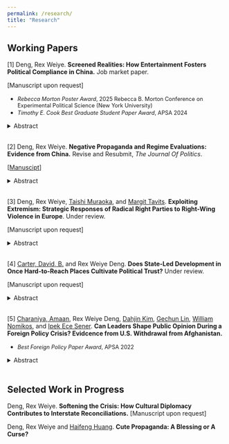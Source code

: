 ```yaml
---
permalink: /research/
title: "Research"
---
```


  
## Working Papers

\[1\] Deng, Rex Weiye. **Screened Realities: How Entertainment Fosters Political Compliance in China.** Job market paper.

\[Manuscript upon request\]

  *    <span style="font-size: 90%">*Rebecca Morton Poster Award*, 2025 Rebecca B. Morton Conference on Experimental Political Science (New York University)</span>
  *    <span style="font-size: 90%">*Timothy E. Cook Best Graduate Student Paper Award*, APSA 2024</span>

<details><summary>Abstract</summary>

Existing research suggests that autocrats face a dilemma: manipulating negative information about regime performance can cause public backlash, but revealing such information can make the regime look incompetent and unaccountable. I argue that, to solve this dilemma, autocrats have relied on entertainment, where problems get revealed not in isolation but as part of a dramatized narrative that highlights the regime’s efforts to address them. Since such “problem-revealing entertainment” likely makes audiences immersed in its narratives, it has the potential to positively affect public perceptions of the regime. With a wide array of observational and experimental evidence, I demonstrate that China has systematically generated entertainment that disclose details of corruption while stressing its efforts to tackle it, and that these products improve citizens’ perceptions of the regime’s competence and accountability because of their immersive content. These findings illustrate how information manipulation through entertainment media strengthens authoritarian resilience.
</details>

<br>


\[2\] Deng, Rex Weiye. **Negative Propaganda and Regime Evaluations: Evidence from China.** Revise and Resubmit, _The Journal Of Politics_. 

\[[Manuscipt](https://www.dropbox.com/scl/fi/sqvrdyzuavzod47wqw4s9/NegProp_Full.pdf?rlkey=nu7crtsjdrn6rvdf5co76tgll&st=s0pch4cx&dl=0)\]

<details><summary>Abstract</summary>

Historically, good governance in liberal democracies has been a critical driver for democratization. Yet, the growing visibility of social and political problems in liberal democracies, especially the U.S., offer autocrats an opportunity to undermine the liberal model and bolster their own legitimacy. I argue that by strategically amplifying these problems —— a tactic I term negative propaganda —— autocrats can erode support for liberal democracies by selectively presenting ostensibly credible and fear-inducing information, although not necessarily increase support for the domestic regime. By analyzing over 900,000 Weibo posts from Chinese state media, I show that negative propaganda is widespread, garners substantial public attention, and frequently features seemingly credible and fear-inducing content. A survey experiment in China further demonstrates that exposure to such propaganda lowers evaluations of liberal democracies, but does not improve support for the domestic regime. These findings underscore the inherent tension between liberal democratic governance and authoritarian resilience.
  
</details>

<br>

\[3\] Deng, Rex Weiye, [Taishi Muraoka](https://www.taishimuraoka.com/), and [Margit Tavits](https://sites.wustl.edu/mtavits/). **Exploiting Extremism: Strategic Responses of Radical Right Parties to Right-Wing Violence in Europe**. Under review. 

\[Manuscript upon request\]
  
<details><summary>Abstract</summary>

How do radical right (RR) parties in Europe respond to rising levels of right-wing violence targeting immigrants and ethnic minorities, given such violence may threaten their legitimacy due to their ideological proximity to the perpetrators? We theorize that RR parties likely respond to this challenge by adopting a scapegoating strategy: rather than withdrawing or diverting attention, they amplify anti-immigrant/minority rhetoric to shift blame onto minority groups/policies. Drawing on a large-scale dataset of Facebook posts by political parties across 18 European countries (2014—2022) and comprehensive data on right-wing violence, we find that RR parties post more frequently, and negatively, about immigrants and minorities following attacks. Moreover, we find that user engagement with RR parties' social media content related to minorities increases after right-wing attacks, suggesting that this strategy likely pays off. These findings deepen our understanding of how RR parties navigate hostile environments to maintain voter support through strategic rhetoric.
</details>

<br>

\[4\] [Carter, David, B.](https://sites.wustl.edu/davidcarter/) and Rex Weiye Deng. **Does State-Led Development in Once Hard-to-Reach Places Cultivate Political Trust?** Under review. 

\[Manuscript upon request\]

<details><summary>Abstract</summary>

Conventional wisdom suggests that increased state presence in historically remote regions provokes local resistance. In contrast, we argue that residents in these areas respond positively to a critical yet under-explored form of state presence -- infrastructural development -- and exhibit higher levels of trust in national institutions than those in core regions. Two mechanisms explain this relationship: (1) limited prior interaction with the state makes political attitudes in remote areas more malleable, and (2) infrastructural development is both more novel and beneficial in peripheral regions. We also identify resource extraction and conflict history as scope conditions that moderate this relationship. Using large-scale geospatial data from 46 developing countries and a Difference-in-Differences design leveraging Tanzania’s rural electrification program, we find consistent support for our hypotheses. These results underscore both the promise and the constraints of infrastructural development as a tool for state building, particularly in historically underdeveloped areas.
</details>

<br>


\[5\] [Charaniya, Amaan](https://sites.wustl.edu/amaancharaniya/), Rex Weiye Deng, [Dahjin Kim](https://dahjinkim.github.io/), [Gechun Lin](https://lingechun.github.io/research/), [William Nomikos](https://www.williamgnomikos.com/), and [Ipek Ece Sener](https://ipekecesener.com/). **Can Leaders Shape Public Opinion During a Foreign Policy Crisis? Evidcence from U.S. Withdrawal from Afghanistan.**
  
  * <span style="font-size: 90%">*Best Foreign Policy Paper Award*, APSA 2022</span>
<details><summary>Abstract</summary>

The general public greeted news of the American withdrawal from Afghanistan, ending a two-decade long operation,  with mixed reactions. In this paper, we describe the real-time reactions to the American withdrawal on Twitter. We trace and describe online discussions specifically about the U.S. withdrawal from Afghanistan by collecting a unique dataset of 7 million tweets. Instead of relying on a pre-determined group of users, we collect all tweets in the United States sent between August and September of 2021 that mention a list of keywords related to the  withdrawal. This approach allows us to collect a comprehensive corpus of tweets related to the Afghan withdrawal. We  then apply a semi-supervised machine learning algorithm to measure sentiment toward both the Trump administration, which began the withdrawal, and the Biden administration, which concluded it.  We  find that social media reactions to  key events are rapid but transient. We observe no spikes but a steady increasing volume of negative Tweets after the United States completes the withdrawal process on August 31st. 
</details>

<br>

## Selected Work in Progress

Deng, Rex Weiye. **Softening the Crisis: How Cultural Diplomacy Contributes to Interstate Reconciliations.** \[Manuscript upon request\]

Deng, Rex Weiye and [Haifeng Huang](https://www.hhuang.org/). **Cute Propaganda: A Blessing or A Curse?**





